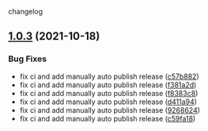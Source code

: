 changelog

## [1.0.3](https://github.com/suyanlong/aligner/compare/v1.0.2...v1.0.3) (2021-10-18)


### Bug Fixes

* fix ci and add manually auto publish release ([c57b882](https://github.com/suyanlong/aligner/commit/c57b882b262cb5f8e7166d9785fc9405f0774bdd))
* fix ci and add manually auto publish release ([f381a2d](https://github.com/suyanlong/aligner/commit/f381a2d85cace2c4619192758207f3694cae528c))
* fix ci and add manually auto publish release ([f8383c8](https://github.com/suyanlong/aligner/commit/f8383c8266312e77bab40bb3d1dbe98479a0fd93))
* fix ci and add manually auto publish release ([d411a94](https://github.com/suyanlong/aligner/commit/d411a94b74f62f857d4f21fd3af86d745be15139))
* fix ci and add manually auto publish release ([9268624](https://github.com/suyanlong/aligner/commit/9268624416131948f9d64806c100186fcf483969))
* fix ci and add manually auto publish release ([c59fa18](https://github.com/suyanlong/aligner/commit/c59fa1864c53a9c2b42037e772130ee09ab48183))
